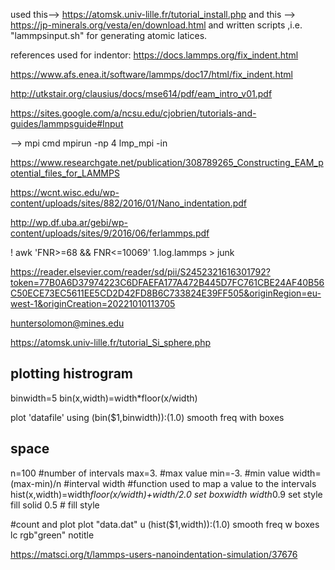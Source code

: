 used this--> https://atomsk.univ-lille.fr/tutorial_install.php 
and 
this --> https://jp-minerals.org/vesta/en/download.html
and written scripts ,i.e. "lammpsinput.sh"
for generating atomic latices.

references used for indentor: 
https://docs.lammps.org/fix_indent.html

https://www.afs.enea.it/software/lammps/doc17/html/fix_indent.html

http://utkstair.org/clausius/docs/mse614/pdf/eam_intro_v01.pdf

https://sites.google.com/a/ncsu.edu/cjobrien/tutorials-and-guides/lammpsguide#Input



--> mpi cmd 
mpirun -np 4 lmp_mpi -in 

https://www.researchgate.net/publication/308789265_Constructing_EAM_potential_files_for_LAMMPS



https://wcnt.wisc.edu/wp-content/uploads/sites/882/2016/01/Nano_indentation.pdf



http://wp.df.uba.ar/gebi/wp-content/uploads/sites/9/2016/06/ferlammps.pdf



! awk 'FNR>=68 && FNR<=10069' 1.log.lammps > junk



https://reader.elsevier.com/reader/sd/pii/S2452321616301792?token=77B0A6D37974223C6DFAEFA177A472B445D7FC761CBE24AF40B56C50ECE73EC5611EE5CD2D42FD8B6C733824E39FF505&originRegion=eu-west-1&originCreation=20221010113705



huntersolomon@mines.edu




https://atomsk.univ-lille.fr/tutorial_Si_sphere.php




## plotting histrogram

binwidth=5
bin(x,width)=width*floor(x/width)

plot 'datafile' using (bin($1,binwidth)):(1.0) smooth freq with boxes
## space 

n=100 #number of intervals
max=3. #max value
min=-3. #min value
width=(max-min)/n #interval width
#function used to map a value to the intervals
hist(x,width)=width*floor(x/width)+width/2.0
set boxwidth width*0.9
set style fill solid 0.5 # fill style

#count and plot
plot "data.dat" u (hist($1,width)):(1.0) smooth freq w boxes lc rgb"green" notitle




https://matsci.org/t/lammps-users-nanoindentation-simulation/37676
